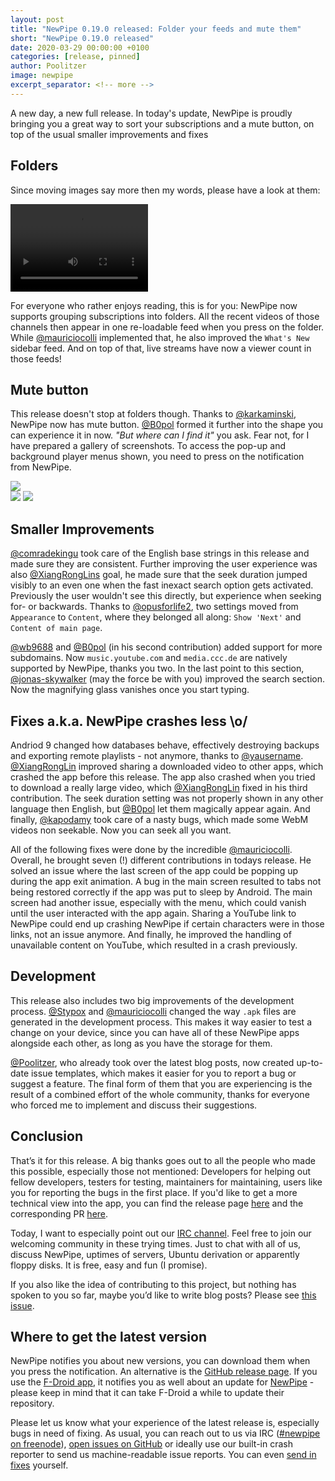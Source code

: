 ```yaml
---
layout: post
title: "NewPipe 0.19.0 released: Folder your feeds and mute them"
short: "NewPipe 0.19.0 released"
date: 2020-03-29 00:00:00 +0100
categories: [release, pinned]
author: Poolitzer
image: newpipe
excerpt_separator: <!-- more -->
---
```


A new day, a new full release. In today's update, NewPipe is proudly bringing you a great way to sort your subscriptions and a mute button, on top of the usual smaller improvements and fixes<!-- more -->


## Folders

Since moving images say more then my words, please have a look at them:

<video src="/img/folders.mp4" class="no-flow img-responsive" width="220" height="140" autoplay loop></video>

For everyone who rather enjoys reading, this is for you: NewPipe now supports grouping subscriptions into folders. All the recent videos of those channels then appear in one re-loadable feed when you press on the folder. While [@mauriciocolli](https://github.com/mauriciocolli) implemented that, he also improved the `What's New` sidebar feed. And on top of that, live streams have now a viewer count in those feeds!


## Mute button

This release doesn't stop at folders though. Thanks to [@karkaminski](https://github.com/karkaminski), NewPipe now has mute button. [@B0pol](https://github.com/B0pol) formed it further into the shape you can experience it in now. _"But where can I find it"_ you ask. Fear not, for I have prepared a gallery of screenshots. To access the pop-up and background player menus shown, you need to press on the notification from NewPipe.

<img class="no-flow vertical" src="/img/screenshots/mute_main.jpg"/>
<div class="media-row media-items-2">
<img class="no-flow img-responsive" src="/img/screenshots/mute_pop.jpg"/>
<img class="no-flow img-responsive" src="/img/screenshots/mute_back.jpg"/>
</div>


## Smaller Improvements

[@comradekingu](https://github.com/comradekingu) took care of the English base strings in this release and made sure they are consistent. Further improving the user experience was also [@XiangRongLins](https://github.com/XiangRongLin) goal, he made sure that the seek duration jumped visibly to an even one when the fast inexact search option gets activated. Previously the user wouldn't see this directly, but experience when seeking for- or backwards. Thanks to [@opusforlife2](https://github.com/opusforlife2), two settings moved from `Appearance` to `Content`, where they belonged all along: `Show 'Next'` and `Content of main page`.

[@wb9688](https://github.com/wb9688) and [@B0pol](https://github.com/B0pol) (in his second contribution) added support for more subdomains. Now `music.youtube.com` and `media.ccc.de` are natively supported by NewPipe, thanks you two. In the last point to this section, [@jonas-skywalker](https://github.com/jonas-skywalker) (may the force be with you) improved the search section. Now the magnifying glass vanishes once you start typing.

## Fixes a.k.a. NewPipe crashes less \o/

Andriod 9 changed how databases behave, effectively destroying backups and exporting remote playlists - not anymore, thanks to [@yausername](https://github.com/yausername). [@XiangRongLin](https://github.com/XiangRongLin) improved sharing a downloaded video to other apps, which crashed the app before this release. The app also crashed when you tried to download a really large video, which [@XiangRongLin](https://github.com/XiangRongLin) fixed in his third contribution. The seek duration setting was not properly shown in any other language then English, but [@B0pol](https://github.com/B0pol) let them magically appear again. And finally, [@kapodamy](https://github.com/kapodamy) took care of a nasty bugs, which made some WebM videos non seekable. Now you can seek all you want.

All of the following fixes were done by the incredible [@mauriciocolli](https://github.com/mauriciocolli). Overall, he brought seven (!) different contributions in todays release. He solved an issue where the last screen of the app could be popping up during the app exit animation. A bug in the main screen resulted to tabs not being restored correctly if the app was put to sleep by Android. The main screen had another issue, especially with the menu, which could vanish until the user interacted with the app again. Sharing a YouTube link to NewPipe could end up crashing NewPipe if certain characters were in those links, not an issue anymore. And finally, he improved the handling of unavailable content on YouTube, which resulted in a crash previously.

## Development

This release also includes two big improvements of the development process. [@Stypox](https://github.com/Stypox) and [@mauriciocolli](https://github.com/mauriciocolli) changed the way `.apk` files are generated in the development process. This makes it way easier to test a change on your device, since you can have all of these NewPipe apps alongside each other, as long as you have the storage for them.

[@Poolitzer](https://github.com/poolitzer), who already took over the latest blog posts, now created up-to-date issue templates, which makes it easier for you to report a bug or suggest a feature. The final form of them that you are experiencing is the result of a combined effort of the whole community, thanks for everyone who forced me to implement and discuss their suggestions.


## Conclusion

That’s it for this release. A big thanks goes out to all the people who made this possible, especially those not mentioned: Developers for helping out fellow developers, testers for testing, maintainers for maintaining, users like you for reporting the bugs in the first place. If you'd like to get a more technical view into the app, you can find the release page [here](https://github.com/TeamNewPipe/NewPipe/releases/tag/v0.19.0) and the corresponding PR [here](https://github.com/TeamNewPipe/NewPipe/pull/3267).

Today, I want to especially point out our [IRC channel](https://webchat.freenode.net/?channels=newpipe). Feel free to join our welcoming community in these trying times. Just to chat with all of us, discuss NewPipe, uptimes of servers, Ubuntu derivation or apparently floppy disks. It is free, easy and fun (I promise).

If you also like the idea of contributing to this project, but nothing has spoken to you so far, maybe you’d like to write blog posts? Please see [this issue](https://github.com/TeamNewPipe/website/issues/125).


## Where to get the latest version

NewPipe notifies you about new versions, you can download them when you press the notification. An alternative is the [GitHub release page](https://github.com/TeamNewPipe/NewPipe/releases). If you use the [F-Droid app](https://f-droid.org/), it notifies you as well about an update for [NewPipe](https://f-droid.org/packages/org.schabi.newpipe/) - please keep in mind that it can take F-Droid a while to update their repository.

Please let us know what your experience of the latest release is, especially bugs in need of fixing. As usual, you can reach out to us via IRC ([#newpipe on freenode](https://webchat.freenode.net/?channels=newpipe)), [open issues on GitHub](https://github.com/TeamNewPipe/NewPipe/issues/new) or ideally use our built-in crash reporter to send us machine-readable issue reports. You can even [send in fixes](https://github.com/TeamNewPipe/NewPipe/blob/dev/.github/CONTRIBUTING.md#bug-fixing) yourself.
